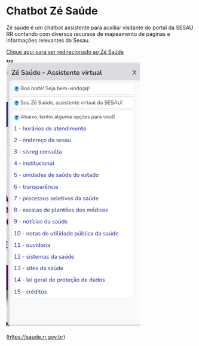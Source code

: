 # Chatbot Zé Saúde

Zé saúde é um chatbot assistente para auxiliar visitante do portal da SESAU RR contando com diversos recursos de mapeamento de páginas e informações relevantes da Sesau. 

[Clique aqui para ser redirecionado ao Zé Saúde](https://saude.rr.gov.br)

![alt imagem do zé saúde](ze-saude.png "chatbot Zé Saúde")

(https://saude.rr.gov.br)
